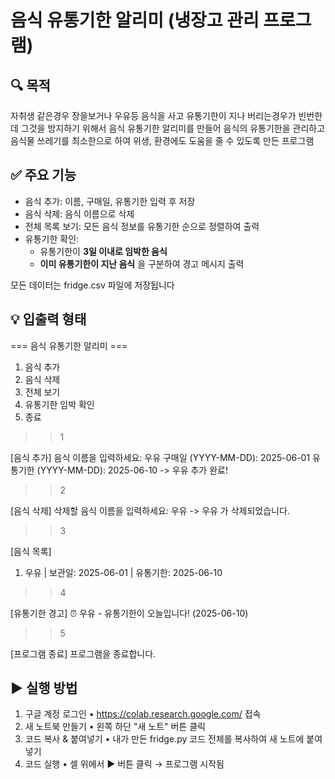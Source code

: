 # 음식 유통기한 알리미 (냉장고 관리 프로그램)

## 🔍 목적
자취생 같은경우 장을보거나 우유등 음식을 사고 유통기한이 지나 버리는경우가 빈번한데 그것을 방지하기 위해서 음식 유통기한 알리미를 만들어 음식의 유통기한을 관리하고 음식물 쓰레기를 최소한으로 하여 위생, 환경에도 도움을 줄 수 있도록 만든 프로그램

## ✅ 주요 기능
- 음식 추가: 이름, 구매일, 유통기한 입력 후 저장
- 음식 삭제: 음식 이름으로 삭제
- 전체 목록 보기: 모든 음식 정보를 유통기한 순으로 정렬하여 출력
- 유통기한 확인:  
  - 유통기한이 **3일 이내로 임박한 음식**
  - **이미 유통기한이 지난 음식** 을 구분하여 경고 메시지 출력
 
모든 데이터는 fridge.csv 파일에 저장됩니다

## 💡 입출력 형태
=== 음식 유통기한 알리미 ===
1. 음식 추가
2. 음식 삭제
3. 전체 보기
4. 유통기한 임박 확인
5. 종료
>> 1

[음식 추가]
음식 이름을 입력하세요: 우유
구매일 (YYYY-MM-DD): 2025-06-01
유통기한 (YYYY-MM-DD): 2025-06-10
-> 우유 추가 완료!

>> 2

[음식 삭제]
삭제할 음식 이름을 입력하세요: 우유
-> 우유 가 삭제되었습니다.

>>3

[음식 목록]
1. 우유 | 보관일: 2025-06-01 | 유통기한: 2025-06-10

>>4

[유통기한 경고]
⏰ 우유 - 유통기한이 오늘입니다! (2025-06-10)

>> 5

[프로그램 종료]
프로그램을 종료합니다.

## ▶️ 실행 방법
1.	구글 계정 로그인
•	https://colab.research.google.com/ 접속
2.	새 노트북 만들기
•	왼쪽 하단 "새 노트" 버튼 클릭
3.	코드 복사 & 붙여넣기
•	내가 만든 fridge.py 코드 전체를 복사하여 새 노트에 붙여넣기
4.	코드 실행
•	셀 위에서 ▶ 버튼 클릭 → 프로그램 시작됨


